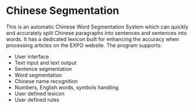 # Chinese Segmentation
This is an automatic Chinese Word Segmentation System which can quickly and accurately split Chinese paragraphs into sentences and sentences into words. It has a dedicated lexicon built for enhancing the accuracy when processing articles on the EXPO website. The program supports:

* User interface
* Text input and text output
* Sentence segmentation
* Word segmentation
* Chinese name recognition
* Numbers, English words, symbols handling
* User defined lexicon
* User defined rules 
